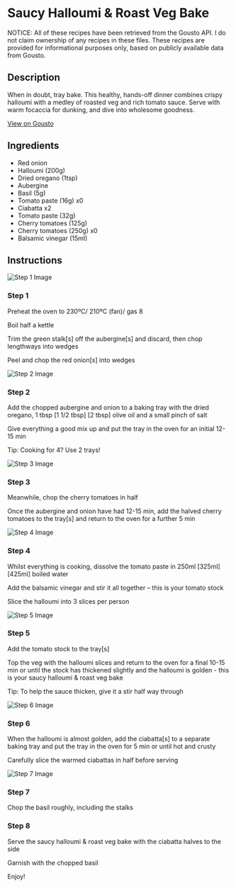 # Saucy Halloumi & Roast Veg Bake

NOTICE: All of these recipes have been retrieved from the Gousto API. I do not claim ownership of any recipes in these files. These recipes are provided for informational purposes only, based on publicly available data from Gousto.

## Description

When in doubt, tray bake. This healthy, hands-off dinner combines crispy halloumi with a medley of roasted veg and rich tomato sauce. Serve with warm focaccia for dunking, and dive into wholesome goodness. 

[View on Gousto](https://www.gousto.co.uk/recipes/cookbook/joes-saucy-halloumi-roast-veg-bake)

## Ingredients

- Red onion
- Halloumi (200g)
- Dried oregano (1tsp)
- Aubergine
- Basil (5g)
- Tomato paste (16g) x0
- Ciabatta x2
- Tomato paste (32g)
- Cherry tomatoes (125g)
- Cherry tomatoes (250g) x0
- Balsamic vinegar (15ml)

## Instructions

![Step 1 Image](https://production-media.gousto.co.uk/cms/recipe-step-image/Step-1-1582891958576-x200.jpg)

### Step 1

Preheat the oven to 230ºC/ 210ºC (fan)/ gas 8

Boil half a kettle

Trim the green stalk<span class="text-danger">[s]</span> off the aubergine<span class="text-danger">[s]</span> and discard, then chop lengthways into wedges

Peel and chop the red onion<span class="text-danger">[s]</span> into wedges

![Step 2 Image](https://production-media.gousto.co.uk/cms/recipe-step-image/Step-2-1582891963333-x200.jpg)

### Step 2

Add the chopped aubergine and onion to a baking tray with the dried oregano, 1 tbsp <span class="text-purple">[1 1/2 tbsp]</span> <span class="text-danger">[2 tbsp]</span> olive oil and a small pinch of salt

Give everything a good mix up and put the tray in the oven for an initial 12-15 min

Tip: Cooking for 4? Use 2 trays!

![Step 3 Image](https://production-media.gousto.co.uk/cms/recipe-step-image/Step-3-1582891967231-x200.jpg)

### Step 3

Meanwhile, chop the cherry tomatoes in half

Once the aubergine and onion have had 12-15 min, add the halved cherry tomatoes to the tray<span class="text-danger">[s]</span> and return to the oven for a further 5 min

![Step 4 Image](https://production-media.gousto.co.uk/cms/recipe-step-image/Step-4-1582891974092-x200.jpg)

### Step 4

Whilst everything is cooking, dissolve the tomato paste in 250ml <span class="text-purple">[325ml]</span> <span class="text-danger">[425ml] </span>boiled water

Add the balsamic vinegar and stir it all together – this is your tomato stock

Slice the halloumi into 3 slices per person

![Step 5 Image](https://production-media.gousto.co.uk/cms/recipe-step-image/Step-5-1582891978064-x200.jpg)

### Step 5

Add the tomato stock to the tray<span class="text-danger">[s]</span>

Top the veg with the halloumi slices and return to the oven for a final 10-15 min or until the stock has thickened slightly and the halloumi is golden - this is your saucy halloumi & roast veg bake

Tip: To help the sauce thicken, give it a stir half way through

![Step 6 Image](https://production-media.gousto.co.uk/cms/recipe-step-image/Ciabatta-on-a-baking-tray-1678867062200-x200.jpg)

### Step 6

When the halloumi is almost golden, add the ciabatta[s] to a separate baking tray and put the tray in the oven for 5 min or until hot and crusty

Carefully slice the warmed ciabattas in half before serving

![Step 7 Image](https://production-media.gousto.co.uk/cms/recipe-step-image/Step-7-1582891989207-x200.jpg)

### Step 7

Chop the basil roughly, including the stalks

### Step 8

Serve the saucy halloumi & roast veg bake with the ciabatta halves to the side

Garnish with the chopped basil

Enjoy!

